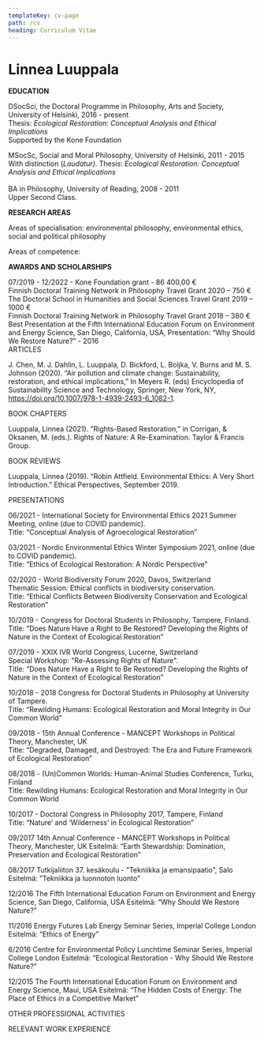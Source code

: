 ```yaml
---
templateKey: cv-page
path: /cv
heading: Curriculum Vitae
---
```

# Linnea Luuppala

**EDUCATION**

DSocSci, the Doctoral Programme in Philosophy, Arts and Society, University of Helsinki, 2016 - present\
Thesis: *Ecological Restoration: Conceptual Analysis and Ethical Implications*\
Supported by the Kone Foundation

MSocSc, Social and Moral Philosophy, University of Helsinki, 2011 - 2015\
With distinction (*Laudatur)*. Thesis: *Ecological Restoration: Conceptual Analysis and Ethical Implications*\
\
BA in Philosophy, University of Reading, 2008 - 2011\
Upper Second Class.

**RESEARCH AREAS** 

Areas of specialisation: environmental philosophy, environmental ethics, social and political philosophy

Areas of competence: 

**AWARDS AND SCHOLARSHIPS**

07/2019 - 12/2022 - Kone Foundation grant - 86 400,00 €\
Finnish Doctoral Training Network in Philosophy Travel Grant 2020 – 750 €\
The Doctoral School in Humanities and Social Sciences Travel Grant 2019 – 1000 € \
Finnish Doctoral Training Network in Philosophy Travel Grant 2018 – 380 €\
Best Presentation at the Fifth International Education Forum on Environment and Energy Science, San Diego, California, USA, Presentation: “Why Should We Restore Nature?” - 2016
\
ARTICLES

J. Chen, M. J. Dahlin, L. Luuppala, D. Bickford, L. Boljka, V. Burns and M. S. Johnson (2020). “Air pollution and climate change: Sustainability, restoration, and ethical implications,” In Meyers R. (eds) Encyclopedia of Sustainability Science and Technology, Springer, New York, NY, https://doi.org/10.1007/978-1-4939-2493-6_1082-1.

BOOK CHAPTERS

Luuppala, Linnea (2021). “Rights-Based Restoration,” in Corrigan, & Oksanen, M. (eds.). Rights of Nature: A Re-Examination. Taylor & Francis Group.

BOOK REVIEWS

Luuppala, Linnea (2019). “Robin Attfield. Environmental Ethics: A Very Short Introduction.” Ethical Perspectives,  September 2019.

PRESENTATIONS

06/2021 - International Society for Environmental Ethics 2021 Summer Meeting, online (due to COVID pandemic). \
Title:  “Conceptual Analysis of Agroecological Restoration”

03/2021 - Nordic Environmental Ethics Winter Symposium 2021, online (due to COVID pandemic). \
Title: “Ethics of Ecological Restoration: A Nordic Perspective”

02/2020  - World Biodiversity Forum 2020, Davos, Switzerland\
Thematic Session: Ethical conflicts in biodiversity conservation. \
Title: “Ethical Conflicts Between Biodiversity Conservation and Ecological Restoration”

10/2019 - Congress for Doctoral Students in Philosophy, Tampere, Finland.  \
Title: “Does Nature Have a Right to Be Restored? Developing the Rights of Nature in the Context of Ecological Restoration” 

07/2019 - XXIX IVR World Congress, Lucerne, Switzerland\
Special Workshop: "Re-Assessing Rights of Nature". \
Title: “Does Nature Have a Right to Be Restored? Developing the Rights of Nature in the Context of Ecological Restoration”

10/2018 - 2018 Congress for Doctoral Students in Philosophy at University of Tampere.\
Title: “Rewilding Humans: Ecological Restoration and Moral Integrity in Our Common World”

09/2018 - 15th Annual Conference - MANCEPT Workshops in Political Theory, Manchester, UK\
Title: “Degraded, Damaged, and Destroyed: The Era and Future Framework of Ecological Restoration”

08/2018 - (Un)Common Worlds: Human-Animal Studies Conference, Turku, Finland\
Title: Rewilding Humans: Ecological Restoration and Moral Integrity in Our Common World

10/2017 - Doctoral Congress in Philosophy 2017, Tampere, Finland\
Title: “Nature’ and ‘Wilderness’ in Ecological Restoration”

09/2017	14th Annual Conference - MANCEPT Workshops in Political Theory, Manchester, UK
Esitelmä: “Earth Stewardship: Domination, Preservation and Ecological Restoration”

08/2017	Tutkijaliiton 37. kesäkoulu - ”Tekniikka ja emansipaatio”, Salo
Esitelmä: ”Tekniikka ja luonnoton luonto”

12/2016	The Fifth International Education Forum on Environment and Energy Science, San Diego, California, USA
Esitelmä: “Why Should We Restore Nature?”

11/2016	Energy Futures Lab Energy Seminar Series, Imperial College London 
Esitelmä: “Ethics of Energy”

6/2016	Centre for Environmental Policy Lunchtime Seminar Series, Imperial College London
Esitelmä: “Ecological Restoration - Why Should We Restore Nature?”

12/2015	The Fourth International Education Forum on Environment and Energy Science, Maui, USA
Esitelmä: “The Hidden Costs of Energy: The Place of Ethics in a Competitive Market”

OTHER PROFESSIONAL ACTIVITIES 

RELEVANT WORK EXPERIENCE